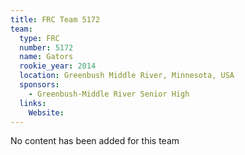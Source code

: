 ```yaml
---
title: FRC Team 5172
team:
  type: FRC
  number: 5172
  name: Gators
  rookie_year: 2014
  location: Greenbush Middle River, Minnesota, USA
  sponsors:
    - Greenbush-Middle River Senior High
  links:
    Website: 
---
```

No content has been added for this team